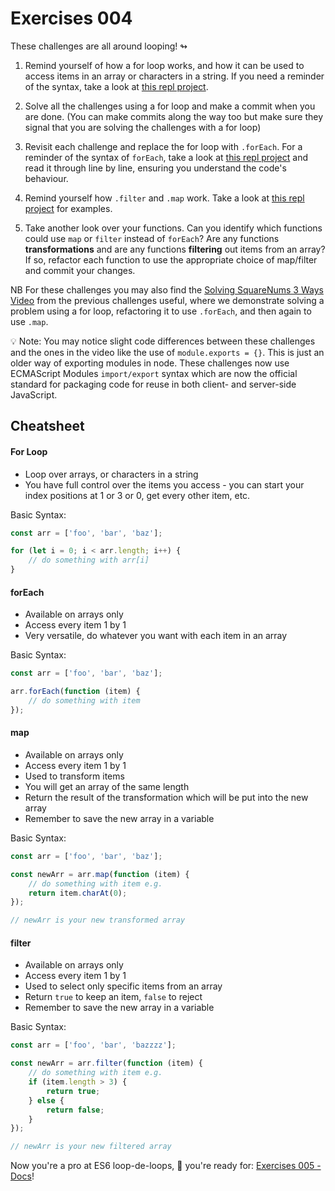 # Exercises 004

These challenges are all around looping! ↬

1. Remind yourself of how a for loop works, and how it can be used to access items in an array or characters in a string. If you need a reminder of the syntax, take a look at [this repl project](https://replit.com/@eggsy84/UniformAdmiredPolyhedron#index.js).

2. Solve all the challenges using a for loop and make a commit when you are done. (You can make commits along the way too but make sure they signal that you are solving the challenges with a for loop)

3. Revisit each challenge and replace the for loop with `.forEach`. For a reminder of the syntax of `forEach`, take a look at [this repl project](https://replit.com/@eggsy84/SuperiorDifferentLicenses#index.js) and read it through line by line, ensuring you understand the code's behaviour.

4. Remind yourself how `.filter` and `.map` work. Take a look at [this repl project](https://replit.com/@eggsy84/InsidiousNuttyHertz#index.js) for examples.

5. Take another look over your functions. Can you identify which functions could use `map` or `filter` instead of `forEach`? Are any functions **transformations** and are any functions **filtering** out items from an array? If so, refactor each function to use the appropriate choice of map/filter and commit your changes.

NB For these challenges you may also find the [Solving SquareNums 3 Ways Video](https://storage.googleapis.com/tech-returners-course/JavaScript_Challenges/JS_challenges_week3_squarenums_3ways.mp4) from the previous challenges useful, where we demonstrate solving a problem using a for loop, refactoring it to use `.forEach`, and then again to use `.map`.

💡 Note: You may notice slight code differences between these challenges and the ones in the video like the use of `module.exports = {}`. This is just an older way of exporting modules in node. These challenges now use ECMAScript Modules `import/export` syntax which are now the official standard for packaging code for reuse in both client- and server-side JavaScript.

## Cheatsheet

#### For Loop

-   Loop over arrays, or characters in a string
-   You have full control over the items you access - you can start your index positions at 1 or 3 or 0, get every other item, etc.

Basic Syntax:

```javascript
const arr = ['foo', 'bar', 'baz'];

for (let i = 0; i < arr.length; i++) {
	// do something with arr[i]
}
```

#### forEach

-   Available on arrays only
-   Access every item 1 by 1
-   Very versatile, do whatever you want with each item in an array

Basic Syntax:

```javascript
const arr = ['foo', 'bar', 'baz'];

arr.forEach(function (item) {
	// do something with item
});
```

#### map

-   Available on arrays only
-   Access every item 1 by 1
-   Used to transform items
-   You will get an array of the same length
-   Return the result of the transformation which will be put into the new array
-   Remember to save the new array in a variable

Basic Syntax:

```javascript
const arr = ['foo', 'bar', 'baz'];

const newArr = arr.map(function (item) {
	// do something with item e.g.
	return item.charAt(0);
});

// newArr is your new transformed array
```

#### filter

-   Available on arrays only
-   Access every item 1 by 1
-   Used to select only specific items from an array
-   Return `true` to keep an item, `false` to reject
-   Remember to save the new array in a variable

Basic Syntax:

```javascript
const arr = ['foo', 'bar', 'bazzzz'];

const newArr = arr.filter(function (item) {
	// do something with item e.g.
	if (item.length > 3) {
		return true;
	} else {
		return false;
	}
});

// newArr is your new filtered array
```

Now you're a pro at ES6 loop-de-loops, 💪 you're ready for: [Exercises 005 - Docs](./exercise005.md)!
